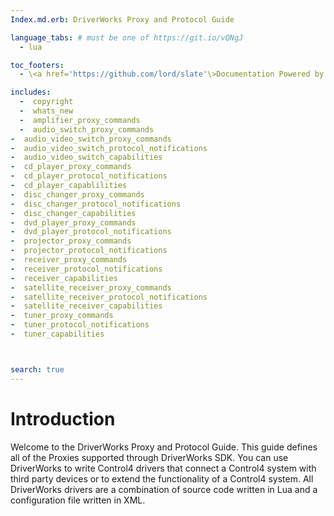 ```yaml
---
Index.md.erb: DriverWorks Proxy and Protocol Guide

language_tabs: # must be one of https://git.io/vQNgJ
  - lua

toc_footers:
  - \<a href='https://github.com/lord/slate'\>Documentation Powered by Slate\</a\>

includes:
  -  copyright
  -  whats_new
  -  amplifier_proxy_commands
  -  audio_switch_proxy_commands
-  audio_video_switch_proxy_commands
-  audio_video_switch_protocol_notifications
-  audio_video_switch_capabilities
-  cd_player_proxy_commands
-  cd_player_protocol_notifications
-  cd_player_capablilities
-  disc_changer_proxy_commands
-  disc_changer_protocol_notifications
-  disc_changer_capabilities
-  dvd_player_proxy_commands
-  dvd_player_protocol_notifications
-  projector_proxy_commands
-  projector_protocol_notifications
-  receiver_proxy_commands
-  receiver_protocol_notifications
-  receiver_capabilities
-  satellite_receiver_proxy_commands
-  satellite_receiver_protocol_notifications
-  satellite_receiver_capabilities
-  tuner_proxy_commands
-  tuner_protocol_notifications
-  tuner_capabilities



search: true
---
```


# Introduction

Welcome to the DriverWorks Proxy and Protocol Guide. This guide defines all of the Proxies supported through DriverWorks SDK. You can use DriverWorks to write Control4 drivers that connect a Control4 system with third party devices or to extend the functionality of a Control4 system. All DriverWorks drivers are a combination of source code written in Lua and a configuration file written in XML.